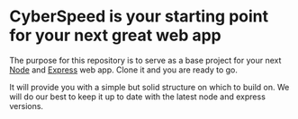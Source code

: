 # CyberSpeed is your starting point for your next great web app

The purpose for this repository is to serve as a base project for your next [Node](http://nodejs.org/) and [Express](http://expressjs.com/) web app. Clone it and you are ready to go.

It will provide you with a simple but solid structure on which to build on. We will do our best to keep it up to date with the latest node and express versions.